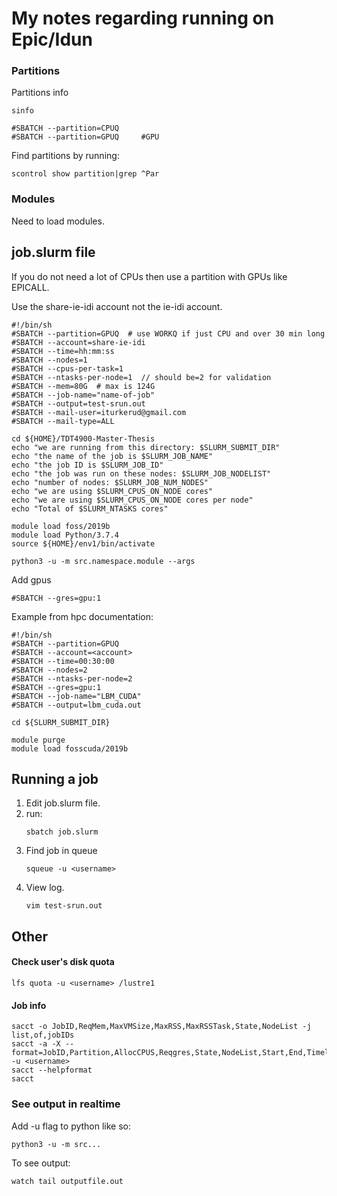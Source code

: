 # My notes regarding running on Epic/Idun
### Partitions
Partitions info
```
sinfo
```

```
#SBATCH --partition=CPUQ
#SBATCH --partition=GPUQ     #GPU
```
Find partitions by running:
```
scontrol show partition|grep ^Par
```
### Modules
Need to load modules.

## job.slurm file
If you do not need a lot of CPUs then use a partition with GPUs like EPICALL.

Use the share-ie-idi account not the ie-idi account.

```
#!/bin/sh
#SBATCH --partition=GPUQ  # use WORKQ if just CPU and over 30 min long
#SBATCH --account=share-ie-idi
#SBATCH --time=hh:mm:ss
#SBATCH --nodes=1
#SBATCH --cpus-per-task=1
#SBATCH --ntasks-per-node=1  // should be=2 for validation
#SBATCH --mem=80G  # max is 124G
#SBATCH --job-name="name-of-job"
#SBATCH --output=test-srun.out
#SBATCH --mail-user=iturkerud@gmail.com
#SBATCH --mail-type=ALL

cd ${HOME}/TDT4900-Master-Thesis
echo "we are running from this directory: $SLURM_SUBMIT_DIR"
echo "the name of the job is $SLURM_JOB_NAME"
echo "the job ID is $SLURM_JOB_ID"
echo "the job was run on these nodes: $SLURM_JOB_NODELIST"
echo "number of nodes: $SLURM_JOB_NUM_NODES"
echo "we are using $SLURM_CPUS_ON_NODE cores"
echo "we are using $SLURM_CPUS_ON_NODE cores per node"
echo "Total of $SLURM_NTASKS cores"

module load foss/2019b
module load Python/3.7.4
source ${HOME}/env1/bin/activate

python3 -u -m src.namespace.module --args
```
Add gpus
```
#SBATCH --gres=gpu:1
```
Example from hpc documentation:
```
#!/bin/sh
#SBATCH --partition=GPUQ
#SBATCH --account=<account>
#SBATCH --time=00:30:00
#SBATCH --nodes=2
#SBATCH --ntasks-per-node=2
#SBATCH --gres=gpu:1  
#SBATCH --job-name="LBM_CUDA"
#SBATCH --output=lbm_cuda.out

cd ${SLURM_SUBMIT_DIR}

module purge
module load fosscuda/2019b
```

## Running a job
1. Edit job.slurm file.
2. run:
   ```
   sbatch job.slurm
   ```
3. Find job in queue
   ```
   squeue -u <username>
   ```
4. View log.
   ```
   vim test-srun.out
   ```
## Other
#### Check user's disk quota
```
lfs quota -u <username> /lustre1
```
#### Job info
```
sacct -o JobID,ReqMem,MaxVMSize,MaxRSS,MaxRSSTask,State,NodeList -j list,of,jobIDs
sacct -a -X --format=JobID,Partition,AllocCPUS,Reqgres,State,NodeList,Start,End,Timelimit,Elapsed  -u <username>
sacct --helpformat
sacct
```
### See output in realtime
Add -u flag to python like so:
```
python3 -u -m src...
```
To see output:
```
watch tail outputfile.out
```
